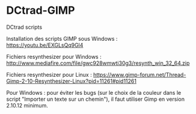 # DCtrad-GIMP
DCtrad scripts

Installation des scripts GIMP sous Windows : https://youtu.be/EXGLsQq9Gl4

Fichiers resynthesizer pour Windows : http://www.mediafire.com/file/gwc928wmwti30g3/resynth_win_32_64.zip

Fichiers resynthesizer pour Linux : https://www.gimp-forum.net/Thread-Gimp-2-10-Resynthesizer-Linux?pid=11261#pid11261

Pour Windows : pour éviter les bugs (sur le choix de la couleur dans le script "Importer un texte sur un chemin"), il faut utiliser Gimp en version 2.10.12 minimum.

